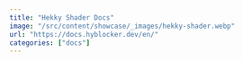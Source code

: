 ```yaml
---
title: "Hekky Shader Docs"
image: "/src/content/showcase/_images/hekky-shader.webp"
url: "https://docs.hyblocker.dev/en/"
categories: ["docs"]
---
```

